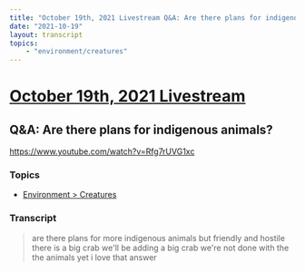 ```yaml
---
title: "October 19th, 2021 Livestream Q&A: Are there plans for indigenous animals?"
date: "2021-10-19"
layout: transcript
topics:
    - "environment/creatures"
---
```

# [October 19th, 2021 Livestream](../2021-10-19.md)
## Q&A: Are there plans for indigenous animals?
https://www.youtube.com/watch?v=Rfg7rUVG1xc

### Topics
* [Environment > Creatures](../topics/environment/creatures.md)

### Transcript

> are there plans for more indigenous animals but friendly and hostile there is a big crab we'll be adding a big crab we're not done with the the animals yet i love that answer
